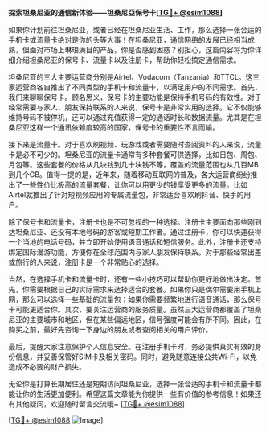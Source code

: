 **探索坦桑尼亚的通信新体验——坦桑尼亞保号卡[[TG💪+ @esim1088](https://t.me/s/esim1088)]**

如果你计划前往坦桑尼亚，或者已经在坦桑尼亚生活、工作，那么选择一张合适的手机卡或流量卡绝对是你的头等大事！在坦桑尼亚，通信网络的发展已经相当成熟，但面对市场上琳琅满目的产品，你是否感到困惑？别担心，这篇内容将为你详细介绍坦桑尼亚的保号卡、流量卡以及注册卡，帮助你轻松搞定通信需求。

坦桑尼亚的三大主要运营商分别是Airtel、Vodacom（Tanzania）和TTCL。这三家运营商各自推出了不同类型的手机卡和流量卡，以满足用户的不同需求。首先，我们来聊聊保号卡。顾名思义，保号卡的主要功能是保持手机号码的有效性。对于经常需要与家人、朋友保持联系的人来说，保号卡是非常实用的选择。它不仅能够维持号码不被停机，还可以通过充值获得一定的通话时长和数据流量。尤其是在坦桑尼亚这样一个通讯依赖度较高的国家，保号卡的重要性不言而喻。

接下来是流量卡。对于喜欢刷视频、玩游戏或者需要随时查阅资料的人来说，流量卡是必不可少的。坦桑尼亚的流量卡通常有多种套餐可供选择，比如日包、周包、月包等。这些套餐的价格从几块钱到几十块钱不等，覆盖的流量范围也从几百MB到几个GB。值得一提的是，近年来，随着移动互联网的普及，各大运营商纷纷推出了一些性价比极高的流量套餐，让你可以用更少的钱享受更多的流量。比如Airtel就推出了针对短视频应用的专属流量包，非常适合喜欢刷抖音、快手的用户。

除了保号卡和流量卡，注册卡也是不可忽视的一种选择。注册卡主要面向那些刚到达坦桑尼亚、还没有本地号码的游客或短期工作者。通过注册卡，你可以快速获得一个当地的电话号码，并立即开始使用语音通话和短信服务。此外，注册卡还支持绑定国际漫游功能，方便你在全球范围内与家人朋友保持联系。对于那些经常出差或旅行的人来说，注册卡是一个非常贴心的选择。

当然，在选择手机卡和流量卡时，还有一些小技巧可以帮助你更好地做出决定。首先，你需要根据自己的实际需求来选择适合的套餐。如果你只是偶尔需要用手机上网，那么可以选择一些基础的流量包；如果你需要频繁地进行语音通话，那么保号卡可能更适合你。其次，要关注运营商的服务质量。虽然三大运营商都覆盖了坦桑尼亚的主要城市和地区，但在某些偏远地区，信号强度可能会有所不同。因此，在购买之前，最好先咨询一下身边的朋友或者查阅相关的用户评价。

最后，提醒大家注意保护个人信息安全。在注册手机卡时，务必提供真实有效的身份信息，并妥善保管好SIM卡及相关密码。同时，避免随意连接公共Wi-Fi，以免造成不必要的财产损失。

无论你是打算长期居住还是短期访问坦桑尼亚，选择一张合适的手机卡和流量卡都能让你的生活更加便利。希望这篇文章能为你提供一些有价值的参考信息！如果还有其他疑问，欢迎随时留言交流哦~ [[TG💪+ @esim1088](https://t.me/s/esim1088)]

[[TG💪+ @esim1088](https://t.me/s/esim1088) ![Image](https://i.postimg.cc/4NQfJmqS/Snipaste-2025-05-13-00-14-12.png)]